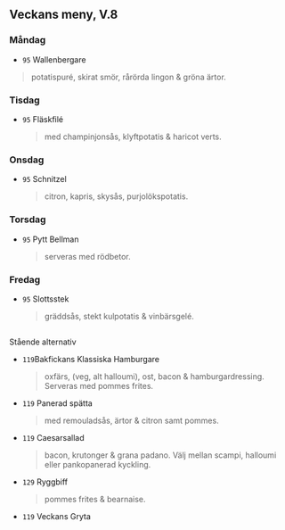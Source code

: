 ## Veckans meny, V.8

### Måndag 

*  `95` Wallenbergare 
  > potatispuré, skirat smör, rårörda lingon & gröna ärtor.
 
  


### Tisdag

* `95` Fläskfilé 
  > med champinjonsås, klyftpotatis & haricot verts. 
  


### Onsdag

* `95` Schnitzel 
  > citron, kapris, skysås, purjolökspotatis. 



### Torsdag

* `95` Pytt Bellman
   > serveras med rödbetor. 



### Fredag

* `95` Slottsstek  
    > gräddsås, stekt kulpotatis & vinbärsgelé.

## 
Stående alternativ

* `119`Bakfickans Klassiska Hamburgare
  >oxfärs, (veg, alt halloumi), ost, bacon & hamburgardressing. Serveras med pommes frites.

* `119`  Panerad spätta
  >   med remouladsås, ärtor & citron samt pommes.

* `119` Caesarsallad
  > bacon, krutonger & grana padano. Välj mellan scampi, halloumi eller pankopanerad kyckling.
  
* `129` Ryggbiff
  > pommes frites & bearnaise.

* `119` Veckans Gryta 
  

